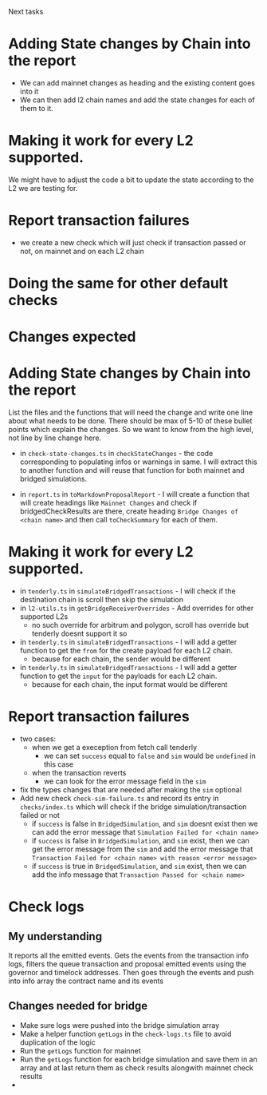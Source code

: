 Next tasks

# Adding State changes by Chain into the report
- We can add mainnet changes as heading and the existing content goes into it
- We can then add l2 chain names and add the state changes for each of them to it.

# Making it work for every L2 supported. 
We might have to adjust the code a bit to update the state according to the L2 we are testing for.

# Report transaction failures
- we create a new check which will just check if transaction passed or not, on mainnet and on each L2 chain

# Doing the same for other default checks


# Changes expected
# Adding State changes by Chain into the report
List the files and the functions that will need the change and write one line about what needs to be done. There should 
be max of 5-10 of these bullet points which explain the changes. So we want to know from the high level, not line by line change here. 

- in `check-state-changes.ts` in `checkStateChanges` - the code corresponding to populating infos or warnings in same. 
I will extract this to another function and will reuse that function for both mainnet and bridged simulations.

- in `report.ts` in `toMarkdownProposalReport` - I will create a function that will create headings like `Mainnet Changes` and check if bridgedCheckResults are there, create heading `Bridge Changes of <chain name>` and then call `toCheckSummary` for each of them.


# Making it work for every L2 supported. 
- in `tenderly.ts` in `simulateBridgedTransactions` - I will check if the destination chain is scroll then skip the simulation
- in `l2-utils.ts` in `getBridgeReceiverOverrides` - Add overrides for other supported L2s
  - no such override for arbitrum and polygon, scroll has override but tenderly doesnt support it so 
- in `tenderly.ts` in `simulateBridgedTransactions` - I will add a getter function to get the `from` for the create payload for each L2 chain.
  - because for each chain, the sender would be different
- in `tenderly.ts` in `simulateBridgedTransactions` - I will add a getter function to get the `input` for the payloads for each L2 chain.
  - because for each chain, the input format would be different

# Report transaction failures
- two cases:
  - when we get a exeception from fetch call tenderly
    - we can set `success` equal to `false` and `sim` would be `undefined` in this case
  - when the transaction reverts
    - we can look for the error message field in the `sim`
- fix the types changes that are needed after making the `sim` optional
- Add new check `check-sim-failure.ts` and record its entry in `checks/index.ts` which will check if the bridge simulation/transaction failed or not
  - if `success` is false in `BridgedSimulation`, and `sim` doesnt exist then we can add the error message that `Simulation Failed for <chain name>`
  - if `success` is false in `BridgedSimulation`, and `sim` exist, then we can get the error message from the `sim` and add the error message that `Transaction Failed for <chain name> with reason <error message>`
  - if `success` is true in `BridgedSimulation`, and `sim` exist, then we can add the info message that `Transaction Passed for <chain name>`


# Check logs

## My understanding
It reports all the emitted events. Gets the events from the transaction info logs, filters the queue transaction and proposal emitted events using the governor and timelock addresses. Then goes through the events and push into info array the contract name and its events

## Changes needed for bridge
- Make sure logs were pushed into the bridge simulation array
- Make a helper function `getLogs` in the `check-logs.ts` file to avoid duplication of the logic
- Run the `getLogs` function for mainnet
- Run the `getLogs` function for each bridge simulation and save them in an array and at last return them as check results alongwith mainnet check results
- 